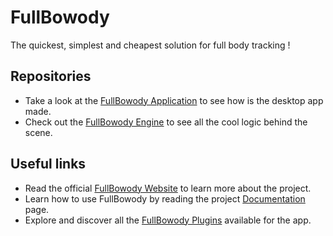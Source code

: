 # FullBowody
The quickest, simplest and cheapest solution for full body tracking !

## Repositories
- Take a look at the [FullBowody Application](https://github.com/FullBowody/Application) to see how is the desktop app made.
- Check out the [FullBowody Engine](https://github.com/FullBowody/Engine) to see all the cool logic behind the scene.

## Useful links
- Read the official [FullBowody Website](https://fullbowody.com) to learn more about the project.
- Learn how to use FullBowody by reading the project [Documentation](https://fullbowody.com/docs) page.
- Explore and discover all the [FullBowody Plugins](https://fullbowody.com/plugins) available for the app.
